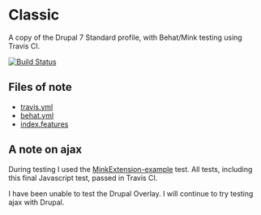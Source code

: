 # Classic

A copy of the Drupal 7 Standard profile, with Behat/Mink testing using Travis CI.

[![Build Status](https://secure.travis-ci.org/sprice/classic.png)](http://travis-ci.org/sprice/classic)

## Files of note

* [travis.yml](https://github.com/sprice/classic/blob/master/.travis.yml)
* [behat.yml](https://github.com/sprice/classic/blob/master/tests/behat/behat.yml)
* [index.features](https://github.com/sprice/classic/blob/master/tests/behat/features/index.feature)

## A note on ajax

During testing I used the [MinkExtension-example](https://github.com/Behat/MinkExtension-example) test. All tests, including this final Javascript test, passed in Travis CI.

I have been unable to test the Drupal Overlay. I will continue to try testing ajax with Drupal.
